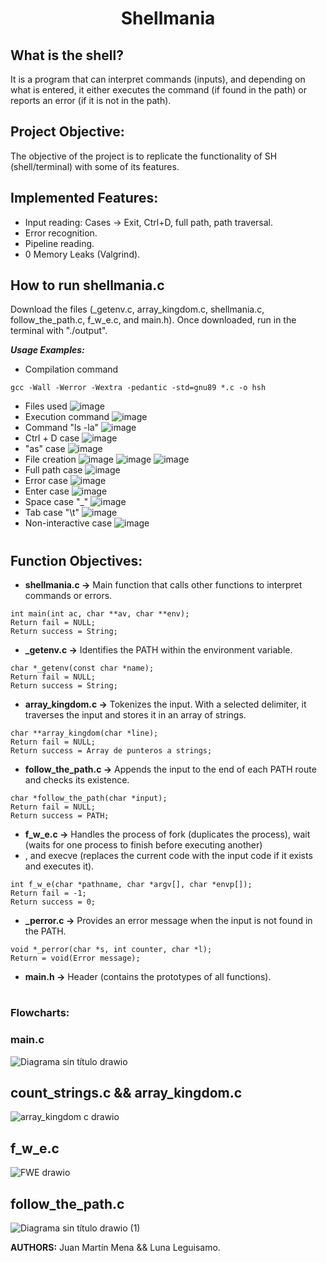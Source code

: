 # <h1 align="center"> Shellmania </h1>

## **What is the shell?**
It is a program that can interpret commands (inputs), and depending on what is entered, it either executes the command (if found in the path) or 
reports an error (if it is not in the path).

## **Project Objective:**
The objective of the project is to replicate the functionality of SH (shell/terminal) with some of its features.

## **Implemented Features:**
* Input reading: Cases -> Exit, Ctrl+D, full path, path traversal.
* Error recognition.
* Pipeline reading.
* 0 Memory Leaks (Valgrind).

## **How to run shellmania.c**
Download the files (_getenv.c, array_kingdom.c, shellmania.c, follow_the_path.c, f_w_e.c, and main.h). Once downloaded, run in the terminal 
with "./output".

***Usage Examples:***
* Compilation command
```
gcc -Wall -Werror -Wextra -pedantic -std=gnu89 *.c -o hsh
```
* Files used
![image](https://github.com/user-attachments/assets/460b3ed3-c46d-4a80-8581-ecee37c52875)
* Execution command
![image](https://github.com/user-attachments/assets/063f9e86-4b1e-49ba-aa78-99e19b802bbc)
* Command "ls -la"
![image](https://github.com/user-attachments/assets/ca1e3df0-6b88-4c55-a07f-04262f65f573)
* Ctrl + D case
![image](https://github.com/user-attachments/assets/2137e6a3-aa69-4888-b3ad-6ccefd3f7fb4)
* "as" case
![image](https://github.com/user-attachments/assets/c191b875-bdfb-47c1-ab3d-a1b6cb7df73b)
* File creation
![image](https://github.com/user-attachments/assets/eb13fd88-c30e-4228-9925-4ac6cfea9937)
![image](https://github.com/user-attachments/assets/1298210c-6b1b-491c-b5b1-893bb177b13a)
![image](https://github.com/user-attachments/assets/5eadf585-94d2-4dc1-980a-d53026ed1fe9)
* Full path case
![image](https://github.com/user-attachments/assets/818a5997-d33e-4b42-9a91-2b9cc6fa8a59)
* Error case
![image](https://github.com/user-attachments/assets/5a5decdf-2634-46ea-88bc-2ba71136c4a3)
* Enter case
![image](https://github.com/user-attachments/assets/6268819e-cc3c-42bd-9a39-5663336c507a)
* Space case "_"
![image](https://github.com/user-attachments/assets/891b72f5-8c53-40cb-9b11-03dc1c5daa2e)
* Tab case "\t"
![image](https://github.com/user-attachments/assets/05465e22-6b0c-417b-8cda-baba24188031)
* Non-interactive case
![image](https://github.com/user-attachments/assets/cf94648c-971d-4f80-b3fb-cb777eed4475)

# <h2 align="left"> Function Objectives: </h2>

* **shellmania.c ->** Main function that calls other functions to interpret commands or errors.
```
int main(int ac, char **av, char **env);
Return fail = NULL;
Return success = String;
```
* **_getenv.c ->** Identifies the PATH within the environment variable.
```
char *_getenv(const char *name);
Return fail = NULL;
Return success = String;
```
* **array_kingdom.c ->** Tokenizes the input. With a selected delimiter, it traverses the input and stores it in an array of strings.
```
char **array_kingdom(char *line);
Return fail = NULL;
Return success = Array de punteros a strings;
```

* **follow_the_path.c ->** Appends the input to the end of each PATH route and checks its existence.
```
char *follow_the_path(char *input);
Return fail = NULL;
Return success = PATH;
```
* **f_w_e.c ->** Handles the process of fork (duplicates the process), wait (waits for one process to finish before executing another)
* , and execve (replaces the current code with the input code if it exists and executes it).
```
int f_w_e(char *pathname, char *argv[], char *envp[]);
Return fail = -1;
Return success = 0;
```
* **_perror.c ->** Provides an error message when the input is not found in the PATH.
```
void *_perror(char *s, int counter, char *l);
Return = void(Error message);
```
* **main.h ->** Header (contains the prototypes of all functions).

# <h3 align="left">Flowcharts: </h3>

### main.c
![Diagrama sin título drawio](https://github.com/user-attachments/assets/7fcd8353-4571-40ca-85a6-7e2da549fb0a)

## count_strings.c && array_kingdom.c
![array_kingdom c drawio](https://github.com/user-attachments/assets/10ac0814-44df-484c-9289-ac9f11ea37ee)

## f_w_e.c
![FWE drawio](https://github.com/user-attachments/assets/7db1b679-0442-4023-9e3f-411fc403d2f4)

## follow_the_path.c
![Diagrama sin título drawio (1)](https://github.com/user-attachments/assets/4ef64cce-f34b-49a8-87ec-60c60a5d9cfc)

**AUTHORS:** Juan Martín Mena && Luna Leguisamo.
